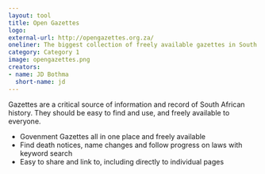 ```yaml
---
layout: tool
title: Open Gazettes
logo: 
external-url: http://opengazettes.org.za/
oneliner: The biggest collection of freely available gazettes in South Africa
category: Category 1
image: opengazettes.png
creators:
- name: JD Bothma
  short-name: jd
---
```

Gazettes are a critical source of information and record of South African history. They should be easy to find and use, and freely available to everyone.

- Govenment Gazettes all in one place and freely available
- Find death notices, name changes and follow progress on laws with keyword search
- Easy to share and link to, including directly to individual pages